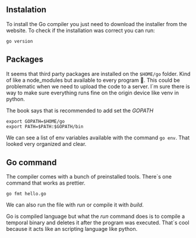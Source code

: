 ## Instalation 
To install the Go compiler you just need to download the installer from the website. To check if the installation was correct you can run:
```
go version
```

## Packages
It seems that third party packages are installed on the `$HOME/go` folder. Kind of like a node_modules but available to every program :thinking:. This could be problematic when we need to upload the code to a server. I´m sure there is way to make sure everything runs fine on the origin device like venv in python.

The book says that is recommended to add set the *GOPATH*

```
export GOPATH=$HOME/go
export PATH=$PATH:$GOPATH/bin
```

We can see a list of env variables available with the command `go env`. That looked very organized and clear. 

## Go command
The compiler comes with a bunch of preinstalled tools. There´s one command that works as prettier.

```
go fmt hello.go
```

We can also run the file with *run* or compile it with *build*.

Go is compiled language but what the *run* command does is to compile a temporal binary and deletes it after the program was executed. That´s cool because it acts like an scripting language like python.